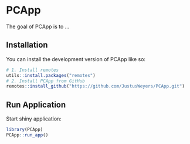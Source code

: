 
<!-- README.md is generated from README.Rmd. Please edit that file -->

# PCApp

<!-- badges: start -->
<!-- badges: end -->

The goal of PCApp is to …

## Installation

You can install the development version of PCApp like so:

``` r
# 1. Install remotes
utils::install.packages("remotes")
# 2. Install PCApp from GitHub
remotes::install_github("https://github.com/JustusWeyers/PCApp.git")
```

## Run Application

Start shiny application:

``` r
library(PCApp)
PCApp::run_app()
```
